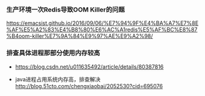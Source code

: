 ### 生产环境一次Redis导致OOM Killer的问题
https://emacsist.github.io/2016/09/06/%E7%94%9F%E4%BA%A7%E7%8E%AF%E5%A2%83%E4%B8%80%E6%AC%A1redis%E5%AF%BC%E8%87%B4oom-killer%E7%9A%84%E9%97%AE%E9%A2%98/

### 排查具体进程那部分使用内存较高
- https://blog.csdn.net/u011635492/article/details/80387816

- java进程占用系统内存高，排查解决 http://blog.51cto.com/chengxiaobai/2052530?cid=695076

 
